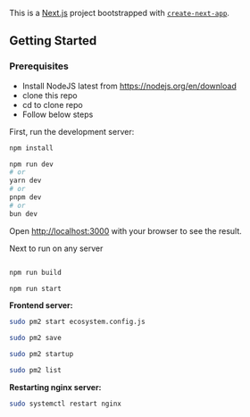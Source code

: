 This is a [Next.js](https://nextjs.org) project bootstrapped with [`create-next-app`](https://github.com/vercel/next.js/tree/canary/packages/create-next-app).

## Getting Started

### Prerequisites
- Install NodeJS latest from https://nodejs.org/en/download
- clone this repo
- cd to clone repo
- Follow below steps

First, run the development server:

```bash
npm install

npm run dev
# or
yarn dev
# or
pnpm dev
# or
bun dev
```

Open [http://localhost:3000](http://localhost:3000) with your browser to see the result.

Next to run on any server

```bash

npm run build

npm run start
```

**Frontend server:**

```bash
sudo pm2 start ecosystem.config.js
```

```bash
sudo pm2 save

sudo pm2 startup

sudo pm2 list
```
**Restarting nginx  server:**
```bash
sudo systemctl restart nginx
```
